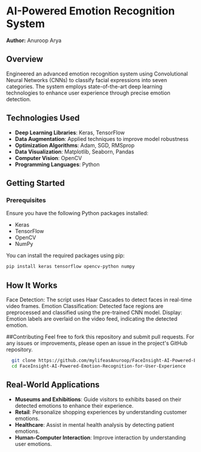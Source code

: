 # AI-Powered Emotion Recognition System

**Author:** Anuroop Arya
## Overview

Engineered an advanced emotion recognition system using Convolutional Neural Networks (CNNs) to classify facial expressions into seven categories. The system employs state-of-the-art deep learning technologies to enhance user experience through precise emotion detection.

## Technologies Used

- **Deep Learning Libraries**: Keras, TensorFlow
- **Data Augmentation**: Applied techniques to improve model robustness
- **Optimization Algorithms**: Adam, SGD, RMSprop
- **Data Visualization**: Matplotlib, Seaborn, Pandas
- **Computer Vision**: OpenCV
- **Programming Languages**: Python

## Getting Started

### Prerequisites

Ensure you have the following Python packages installed:

- Keras
- TensorFlow
- OpenCV
- NumPy

You can install the required packages using pip:

```bash
pip install keras tensorflow opencv-python numpy
```
## How It Works
Face Detection: The script uses Haar Cascades to detect faces in real-time video frames.
Emotion Classification: Detected face regions are preprocessed and classified using the pre-trained CNN model.
Display: Emotion labels are overlaid on the video feed, indicating the detected emotion.

##Contributing
Feel free to fork this repository and submit pull requests. For any issues or improvements, please open an issue in the project's GitHub repository.

 ```bash
   git clone https://github.com/mylifeasAnuroop/FaceInsight-AI-Powered-Emotion-Recognition-for-User-Experience
   cd FaceInsight-AI-Powered-Emotion-Recognition-for-User-Experience
 ```

## Real-World Applications

- **Museums and Exhibitions**: Guide visitors to exhibits based on their detected emotions to enhance their experience.
- **Retail**: Personalize shopping experiences by understanding customer emotions.
- **Healthcare**: Assist in mental health analysis by detecting patient emotions.
- **Human-Computer Interaction**: Improve interaction by understanding user emotions.

